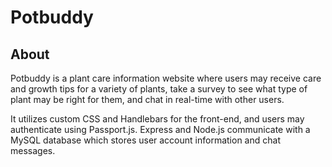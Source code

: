 # Potbuddy

## About
Potbuddy is a plant care information website where users may receive care and growth tips for a variety of plants, take a survey to see what type of plant may be right for them, and chat in real-time with other users.

It utilizes custom CSS and Handlebars for the front-end, and users may authenticate using Passport.js. Express and Node.js communicate with a MySQL database which stores user account information and chat messages.
